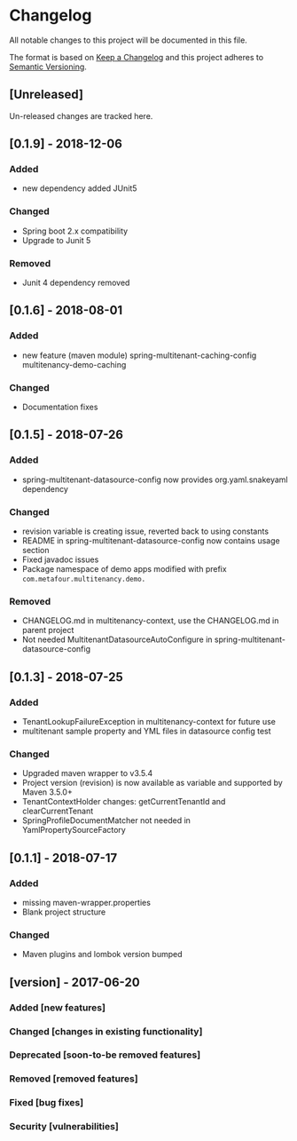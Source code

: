 # Changelog
All notable changes to this project will be documented in this file.

The format is based on [Keep a Changelog](http://keepachangelog.com/en/1.0.0/)
and this project adheres to [Semantic Versioning](http://semver.org/spec/v2.0.0.html).

## [Unreleased]
Un-released changes are tracked here.

## [0.1.9] - 2018-12-06
### Added
- new dependency added JUnit5

### Changed
- Spring boot 2.x compatibility
- Upgrade to Junit 5

### Removed
- Junit 4 dependency removed

## [0.1.6] - 2018-08-01
### Added
- new feature (maven module) spring-multitenant-caching-config multitenancy-demo-caching

### Changed
- Documentation fixes

## [0.1.5] - 2018-07-26
### Added
- spring-multitenant-datasource-config now provides org.yaml.snakeyaml dependency

### Changed
- revision variable is creating issue, reverted back to using constants
- README in spring-multitenant-datasource-config now contains usage section
- Fixed javadoc issues
- Package namespace of demo apps modified with prefix `com.metafour.multitenancy.demo.`

### Removed
- CHANGELOG.md in multitenancy-context, use the CHANGELOG.md in parent project
- Not needed MultitenantDatasourceAutoConfigure in spring-multitenant-datasource-config

## [0.1.3] - 2018-07-25
### Added
- TenantLookupFailureException in multitenancy-context for future use
- multitenant sample property and YML files in datasource config test

### Changed
- Upgraded maven wrapper to v3.5.4
- Project version (revision) is now available as variable and supported by Maven 3.5.0+
- TenantContextHolder changes: getCurrentTenantId and clearCurrentTenant
- SpringProfileDocumentMatcher not needed in YamlPropertySourceFactory

## [0.1.1] - 2018-07-17
### Added
- missing maven-wrapper.properties
- Blank project structure

### Changed
- Maven plugins and lombok version bumped


## [version] - 2017-06-20
### Added [new features]
### Changed [changes in existing functionality]
### Deprecated [soon-to-be removed features]
### Removed [removed features]
### Fixed [bug fixes]
### Security [vulnerabilities]
